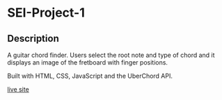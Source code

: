 # SEI-Project-1

## Description
A guitar chord finder. Users select the root note and type of chord and it displays an image of the fretboard with finger positions.

Built with HTML, CSS, JavaScript and the UberChord API.


[live site](http://alex-curtin-p-1.surge.sh/)




